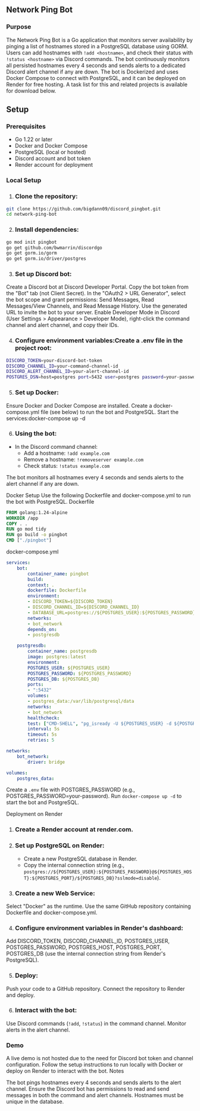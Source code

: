 ## Network Ping Bot

### Purpose
The Network Ping Bot is a Go application that monitors server availability by pinging a list of hostnames stored in a PostgreSQL database using GORM. Users can add hostnames with `!add <hostname>`, and check their status with `!status <hostname>` via Discord commands. The bot continuously monitors all persisted hostnames every 4 seconds and sends alerts to a dedicated Discord alert channel if any are down. The bot is Dockerized and uses Docker Compose to connect with PostgreSQL, and it can be deployed on Render for free hosting. A task list for this and related projects is available for download below.

## Setup
### Prerequisites

- Go 1.22 or later
- Docker and Docker Compose
- PostgreSQL (local or hosted)
- Discord account and bot token
- Render account for deployment

### Local Setup

1. ### Clone the repository:
```bash
git clone https://github.com/bigdann09/discord_pingbot.git
cd network-ping-bot
```

2. ### Install dependencies:
```bash
go mod init pingbot
go get github.com/bwmarrin/discordgo
go get gorm.io/gorm
go get gorm.io/driver/postgres
```

3. ### Set up Discord bot:

Create a Discord bot at Discord Developer Portal.
Copy the bot token from the "Bot" tab (not Client Secret).
In the "OAuth2 > URL Generator", select the bot scope and grant permissions: Send Messages, Read Messages/View Channels, and Read Message History.
Use the generated URL to invite the bot to your server.
Enable Developer Mode in Discord (User Settings > Appearance > Developer Mode), right-click the command channel and alert channel, and copy their IDs.


4. ### Configure environment variables:Create a .env file in the project root:
```bash
DISCORD_TOKEN=your-discord-bot-token
DISCORD_CHANNEL_ID=your-command-channel-id
DISCORD_ALERT_CHANNEL_ID=your-alert-channel-id
POSTGRES_DSN=host=postgres port=5432 user=postgres password=your-password dbname=pingbot sslmode=disable
```

5. ### Set up Docker:

Ensure Docker and Docker Compose are installed.
Create a docker-compose.yml file (see below) to run the bot and PostgreSQL.
Start the services:docker-compose up -d




6. ### Using the bot:

- In the Discord command channel:
    - Add a hostname: `!add example.com`
    - Remove a hostname: `!removeserver example.com`
    - Check status: `!status example.com`


The bot monitors all hostnames every 4 seconds and sends alerts to the alert channel if any are down.



Docker Setup
Use the following Dockerfile and docker-compose.yml to run the bot with PostgreSQL.
Dockerfile
```dockerfile
FROM golang:1.24-alpine
WORKDIR /app
COPY . .
RUN go mod tidy
RUN go build -o pingbot
CMD ["./pingbot"]
```

docker-compose.yml
```yml
services:
    bot:
        container_name: pingbot
        build:
        context: .
        dockerfile: Dockerfile
        environment:
        - DISCORD_TOKEN=${DISCORD_TOKEN}
        - DISCORD_CHANNEL_ID=${DISCORD_CHANNEL_ID}
        - DATABASE_URL=postgres://${POSTGRES_USER}:${POSTGRES_PASSWORD}@${POSTGRES_HOST}:${POSTGRES_PORT}/${POSTGRES_DB}?sslmode=disable
        networks:
        - bot_network
        depends_on:
        - postgresdb

    postgresdb:
        container_name: postgresdb
        image: postgres:latest
        environment:
        POSTGRES_USER: ${POSTGRES_USER}
        POSTGRES_PASSWORD: ${POSTGRES_PASSWORD}
        POSTGRES_DB: ${POSTGRES_DB}
        ports:
        - ":5432"
        volumes:
        - postgres_data:/var/lib/postgresql/data
        networks:
        - bot_network
        healthcheck:
        test: ["CMD-SHELL", "pg_isready -U ${POSTGRES_USER} -d ${POSTGRES_DB}"]
        interval: 5s
        timeout: 5s
        retries: 5

networks:
    bot_network:
        driver: bridge

volumes:
    postgres_data:
```


Create a `.env` file with POSTGRES_PASSWORD (e.g., POSTGRES_PASSWORD=your-password).
Run `docker-compose up -d` to start the bot and PostgreSQL.

Deployment on Render

1. ### Create a Render account at render.com.
2. ### Set up PostgreSQL on Render:
    - Create a new PostgreSQL database in Render.
    - Copy the internal connection string (e.g., `postgres://${POSTGRES_USER}:${POSTGRES_PASSWORD}@${POSTGRES_HOST}:${POSTGRES_PORT}/${POSTGRES_DB}?sslmode=disable`).


3. ### Create a new Web Service:
Select "Docker" as the runtime.
Use the same GitHub repository containing Dockerfile and docker-compose.yml.


4. ### Configure environment variables in Render's dashboard:
Add DISCORD_TOKEN, DISCORD_CHANNEL_ID, POSTGRES_USER, POSTGRES_PASSWORD, POSTGRES_HOST, POSTGRES_PORT, POSTGRES_DB (use the internal connection string from Render's PostgreSQL).


5. ### Deploy:
Push your code to a GitHub repository.
Connect the repository to Render and deploy.


6. ### Interact with the bot:
Use Discord commands (`!add`, `!status`) in the command channel.
Monitor alerts in the alert channel.


### Demo
A live demo is not hosted due to the need for Discord bot token and channel configuration. Follow the setup instructions to run locally with Docker or deploy on Render to interact with the bot.
Notes

The bot pings hostnames every 4 seconds and sends alerts to the alert channel.
Ensure the Discord bot has permissions to read and send messages in both the command and alert channels.
Hostnames must be unique in the database.
